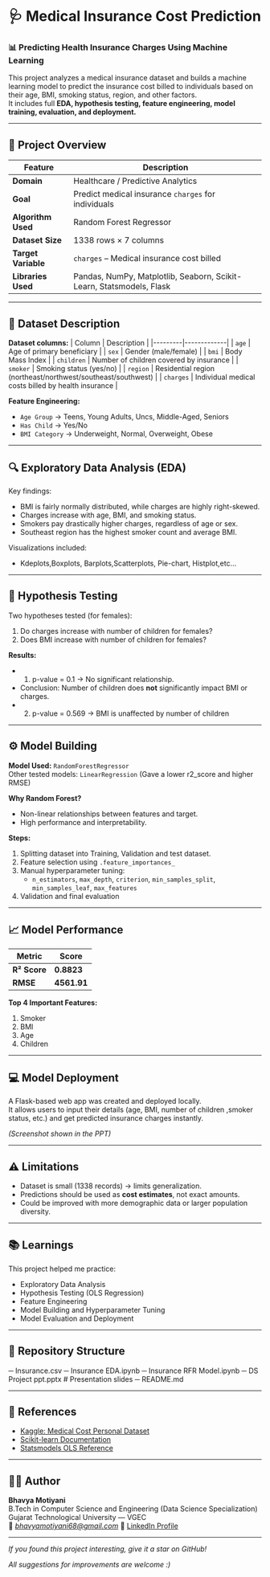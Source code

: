# 🩺 Medical Insurance Cost Prediction

### 📊 Predicting Health Insurance Charges Using Machine Learning  

This project analyzes a medical insurance dataset and builds a machine learning model to predict the insurance cost billed to individuals based on their age, BMI, smoking status, region, and other factors.  
It includes full **EDA, hypothesis testing, feature engineering, model training, evaluation, and deployment.**

---

## 🧠 Project Overview

| Feature | Description |
|----------|-------------|
| **Domain** | Healthcare / Predictive Analytics |
| **Goal** | Predict medical insurance `charges` for individuals |
| **Algorithm Used** | Random Forest Regressor |
| **Dataset Size** | 1338 rows × 7 columns |
| **Target Variable** | `charges` – Medical insurance cost billed |
| **Libraries Used** | Pandas, NumPy, Matplotlib, Seaborn, Scikit-Learn, Statsmodels, Flask |

---

## 🧾 Dataset Description

**Dataset columns:**
| Column | Description |
|---------|-------------|
| `age` | Age of primary beneficiary |
| `sex` | Gender (male/female) |
| `bmi` | Body Mass Index |
| `children` | Number of children covered by insurance |
| `smoker` | Smoking status (yes/no) |
| `region` | Residential region (northeast/northwest/southeast/southwest) |
| `charges` | Individual medical costs billed by health insurance |

**Feature Engineering:**
- `Age Group` → Teens, Young Adults, Uncs, Middle-Aged, Seniors  
- `Has Child` → Yes/No  
- `BMI Category` → Underweight, Normal, Overweight, Obese  

---

## 🔍 Exploratory Data Analysis (EDA)

Key findings:
- BMI is fairly normally distributed, while charges are highly right-skewed.  
- Charges increase with age, BMI, and smoking status.  
- Smokers pay drastically higher charges, regardless of age or sex.  
- Southeast region has the highest smoker count and average BMI.  

Visualizations included:
- Kdeplots,Boxplots, Barplots,Scatterplots, Pie-chart, Histplot,etc...

---

## 🧪 Hypothesis Testing

Two hypotheses tested (for females):
1. Do charges increase with number of children for females?  
2. Does BMI increase with number of children for females?  

**Results:**

- 1) p-value = 0.1 → No significant relationship.  
- Conclusion: Number of children does **not** significantly impact BMI or charges.  
- 2) p-value = 0.569 -> BMI is unaffected by number of children
---

## ⚙️ Model Building

**Model Used:** `RandomForestRegressor`  
Other tested models: `LinearRegression` (Gave a lower r2_score and higher RMSE)  

**Why Random Forest?**
- Non-linear relationships between features and target.  
- High performance and interpretability.

**Steps:**
1. Splitting dataset into Training, Validation and test dataset.
2. Feature selection using `.feature_importances_`
3. Manual hyperparameter tuning:
   - `n_estimators`, `max_depth`, `criterion`, `min_samples_split`, `min_samples_leaf`, `max_features`
4. Validation and final evaluation  

---

## 📈 Model Performance

| Metric | Score |
|--------|--------|
| **R² Score** | **0.8823** |
| **RMSE** | **4561.91** |

**Top 4 Important Features:**
1. Smoker  
2. BMI  
3. Age  
4. Children

---

## 💻 Model Deployment

A Flask-based web app was created and deployed locally.  
It allows users to input their details (age, BMI, number of children ,smoker status, etc.) and get predicted insurance charges instantly.

*(Screenshot shown in the PPT)*

---

## ⚠️ Limitations

- Dataset is small (1338 records) → limits generalization.  
- Predictions should be used as **cost estimates**, not exact amounts.  
- Could be improved with more demographic data or larger population diversity.

---

## 📚 Learnings

This project helped me practice:
- Exploratory Data Analysis  
- Hypothesis Testing (OLS Regression)  
- Feature Engineering  
- Model Building and Hyperparameter Tuning  
- Model Evaluation and Deployment  

---

## 📁 Repository Structure
─ Insurance.csv
─ Insurance EDA.ipynb
─ Insurance RFR Model.ipynb
─ DS Project ppt.pptx # Presentation slides
─ README.md


---

## 📜 References

- [Kaggle: Medical Cost Personal Dataset](https://www.kaggle.com/datasets/mirichoi0218/insurance)  
- [Scikit-learn Documentation](https://scikit-learn.org/stable/)  
- [Statsmodels OLS Reference](https://www.statsmodels.org/stable/regression.html)

---

## 👩‍💻 Author

**Bhavya Motiyani**  
B.Tech in Computer Science and Engineering (Data Science Specialization)  
Gujarat Technological University — VGEC  
📧 *bhavyamotiyani68@gmail.com*
🔗 [LinkedIn Profile](https://www.linkedin.com/in/bhavya-motiyani-059544306)

---

*If you found this project interesting, give it a star on GitHub!*

*All suggestions for improvements are welcome :)*
